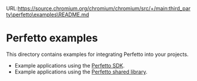 URL:https://source.chromium.org/chromium/chromium/src/+/main:third_party\perfetto\examples\README.md
# Perfetto examples

This directory contains examples for integrating Perfetto into your projects.

- Example applications using the [Perfetto SDK](sdk/README.md).
- Example applications using the [Perfetto shared library](shared_lib/README.md).
